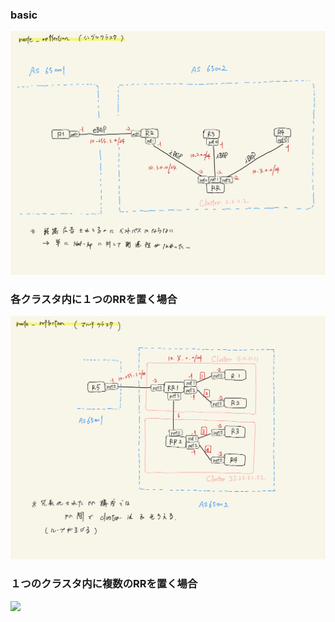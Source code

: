 ### basic
![](topo.jpg)

### 各クラスタ内に１つのRRを置く場合
![](topo_mc.jpg)

### １つのクラスタ内に複数のRRを置く場合
![](topo_nc.jpg)